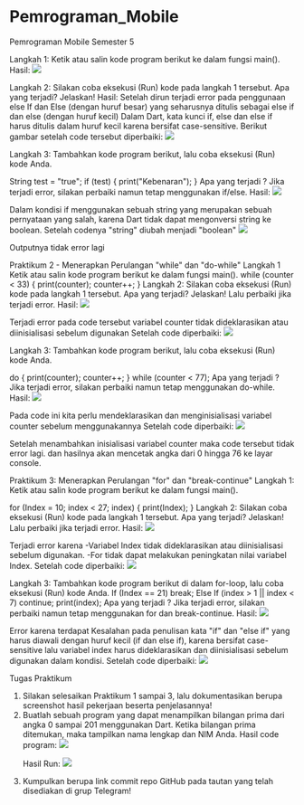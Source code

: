 # Pemrograman_Mobile
Pemrograman Mobile Semester 5

Langkah 1:
Ketik atau salin kode program berikut ke dalam fungsi main().
Hasil:
<img src = "image.png"> <p>

Langkah 2:
Silakan coba eksekusi (Run) kode pada langkah 1 tersebut. Apa yang terjadi? Jelaskan!
Hasil:
Setelah dirun terjadi error pada penggunaan else If dan Else (dengan huruf besar) yang seharusnya ditulis sebagai else if dan else (dengan huruf kecil) Dalam Dart, kata kunci if, else dan else if harus ditulis dalam huruf kecil karena bersifat case-sensitive.
Berikut gambar setelah code tersebut diperbaiki:
<img src = "image-1.png"> <p>

Langkah 3:
Tambahkan kode program berikut, lalu coba eksekusi (Run) kode Anda.

String test = "true";
if (test) {
   print("Kebenaran");
}
Apa yang terjadi ? Jika terjadi error, silakan perbaiki namun tetap menggunakan if/else.
Hasil:
<img src = "image-2.png"> <p>
Dalam kondisi if menggunakan sebuah string yang merupakan sebuah pernyataan yang salah, karena Dart tidak dapat mengonversi string ke boolean.
Setelah codenya "string" diubah menjadi "boolean"
<img src = "image-3.png"> <p>
Outputnya tidak error lagi

Praktikum 2 - Menerapkan Perulangan "while" dan "do-while"
Langkah 1
Ketik atau salin kode program berikut ke dalam fungsi main().
while (counter < 33) {
  print(counter);
  counter++;
}
Langkah 2:
Silakan coba eksekusi (Run) kode pada langkah 1 tersebut. Apa yang terjadi? Jelaskan! Lalu perbaiki jika terjadi error.
Hasil:
<img src = "image-4.png"> <p>
Terjadi error pada code tersebut variabel counter tidak dideklarasikan atau diinisialisasi sebelum digunakan
Setelah code diperbaiki:
<img src = "image-5.png"> <p>
Langkah 3:
Tambahkan kode program berikut, lalu coba eksekusi (Run) kode Anda.

do {
  print(counter);
  counter++;
} while (counter < 77);
Apa yang terjadi ? Jika terjadi error, silakan perbaiki namun tetap menggunakan do-while.
Hasil:
<img src = "image-6.png"> <p>
Pada code ini kita perlu mendeklarasikan dan menginisialisasi variabel counter sebelum menggunakannya
Setelah code diperbaiki:
<img src = "image-7.png"> <p>
Setelah menambahkan inisialisasi variabel counter maka code tersebut tidak error lagi. dan hasilnya akan mencetak angka dari 0 hingga 76 ke layar console.

Praktikum 3: Menerapkan Perulangan "for" dan "break-continue"
Langkah 1:
Ketik atau salin kode program berikut ke dalam fungsi main().

for (Index = 10; index < 27; index) {
  print(Index);
}
Langkah 2:
Silakan coba eksekusi (Run) kode pada langkah 1 tersebut. Apa yang terjadi? Jelaskan! Lalu perbaiki jika terjadi error.
Hasil:
<img src = "image-8.png"> <p>
Terjadi error karena 
-Variabel Index tidak dideklarasikan atau diinisialisasi sebelum digunakan.
-For tidak dapat melakukan peningkatan nilai variabel Index. 
Setelah code diperbaiki:
<img src = "image-9.png"> <p>
Langkah 3:
Tambahkan kode program berikut di dalam for-loop, lalu coba eksekusi (Run) kode Anda.
If (Index == 21) break;
Else If (index > 1 || index < 7) continue;
print(index);
Apa yang terjadi ? Jika terjadi error, silakan perbaiki namun tetap menggunakan for dan break-continue.
Hasil:
<img src = "image-10.png"> <p>
Error karena terdapat Kesalahan pada penulisan kata "if" dan "else if" yang harus diawali dengan huruf kecil (if dan else if), karena bersifat case-sensitive lalu variabel index harus dideklarasikan dan diinisialisasi sebelum digunakan dalam kondisi.
Setelah code diperbaiki:
<img src = "image-11.png"> <p>

Tugas Praktikum
1. Silakan selesaikan Praktikum 1 sampai 3, lalu dokumentasikan berupa screenshot hasil pekerjaan beserta penjelasannya!
2. Buatlah sebuah program yang dapat menampilkan bilangan prima dari angka 0 sampai 201 menggunakan Dart. Ketika bilangan prima ditemukan, maka tampilkan nama lengkap dan NIM Anda.
Hasil code program:
<img src = "image-13.png"> <p>
Hasil Run:
<img src = "image-12.png"> <p>
3. Kumpulkan berupa link commit repo GitHub pada tautan yang telah disediakan di grup Telegram!


